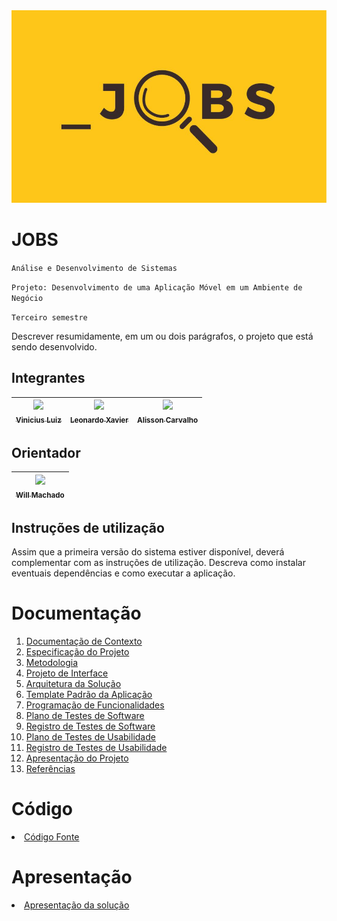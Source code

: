 <img src="docs/img/Jobslogo1.png" width="850">

# JOBS

`Análise e Desenvolvimento de Sistemas`

`Projeto: Desenvolvimento de uma Aplicação Móvel em um Ambiente de Negócio`

`Terceiro semestre`

Descrever resumidamente, em um ou dois parágrafos, o projeto que está sendo desenvolvido.


## Integrantes
| [<img src="https://avatars.githubusercontent.com/u/103579574?v=4" width=115><br><sub>Vinicius Luiz </sub>](https://github.com/viniciussluiz) | [<img src="https://avatars.githubusercontent.com/u/103225086?v=4" width=115><br><sub>Leonardo Xavier </sub>](https://github.com/LeoXavier13) | [<img src="https://avatars.githubusercontent.com/u/100442612?v=4" width=115><br><sub>Alisson Carvalho</sub>](https://github.com/alessaocarvalho) |
| :---: | :---: | :---: |

## Orientador

| [<img src="https://avatars.githubusercontent.com/u/80125344?v=4" width=115><br><sub>Will Machado</sub>](https://github.com/willrsmachado) |
| :---: |
## Instruções de utilização

Assim que a primeira versão do sistema estiver disponível, deverá complementar com as instruções de utilização. Descreva como instalar eventuais dependências e como executar a aplicação.

# Documentação

<ol>
<li><a href="docs/01-Documentação de Contexto.md"> Documentação de Contexto</a></li>
<li><a href="docs/02-Especificação do Projeto.md"> Especificação do Projeto</a></li>
<li><a href="docs/03-Metodologia.md"> Metodologia</a></li>
<li><a href="docs/04-Projeto de Interface.md"> Projeto de Interface</a></li>
<li><a href="docs/05-Arquitetura da Solução.md"> Arquitetura da Solução</a></li>
<li><a href="docs/06-Template Padrão da Aplicação.md"> Template Padrão da Aplicação</a></li>
<li><a href="docs/07-Programação de Funcionalidades.md"> Programação de Funcionalidades</a></li>
<li><a href="docs/08-Plano de Testes de Software.md"> Plano de Testes de Software</a></li>
<li><a href="docs/09-Registro de Testes de Software.md"> Registro de Testes de Software</a></li>
<li><a href="docs/10-Plano de Testes de Usabilidade.md"> Plano de Testes de Usabilidade</a></li>
<li><a href="docs/11-Registro de Testes de Usabilidade.md"> Registro de Testes de Usabilidade</a></li>
<li><a href="docs/12-Apresentação do Projeto.md"> Apresentação do Projeto</a></li>
<li><a href="docs/13-Referências.md"> Referências</a></li>
</ol>

# Código

<li><a href="src/README.md"> Código Fonte</a></li>

# Apresentação

<li><a href="presentation/README.md"> Apresentação da solução</a></li>
